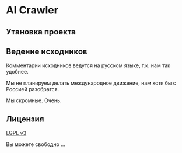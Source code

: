 # AI Crawler

## Утановка проекта


## Ведение исходников

Комментарии исходников ведутся на русском языке,
т.к. нам так удобнее. 

Мы не планируем делать международное движение, нам хотя бы  с Россией разобратся.

Мы скромные. Очень. 


## Лицензия 

[LGPL v3](./LICENSE)

Вы можете свободно ...